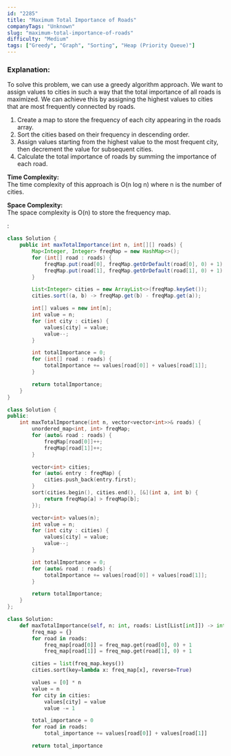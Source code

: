 ```yaml
---
id: "2285"
title: "Maximum Total Importance of Roads"
companyTags: "Unknown"
slug: "maximum-total-importance-of-roads"
difficulty: "Medium"
tags: ["Greedy", "Graph", "Sorting", "Heap (Priority Queue)"]
---
```


### Explanation:
To solve this problem, we can use a greedy algorithm approach. We want to assign values to cities in such a way that the total importance of all roads is maximized. We can achieve this by assigning the highest values to cities that are most frequently connected by roads.

1. Create a map to store the frequency of each city appearing in the roads array.
2. Sort the cities based on their frequency in descending order.
3. Assign values starting from the highest value to the most frequent city, then decrement the value for subsequent cities.
4. Calculate the total importance of roads by summing the importance of each road.

**Time Complexity:**  
The time complexity of this approach is O(n log n) where n is the number of cities.

**Space Complexity:**  
The space complexity is O(n) to store the frequency map.

:

```java
class Solution {
    public int maxTotalImportance(int n, int[][] roads) {
        Map<Integer, Integer> freqMap = new HashMap<>();
        for (int[] road : roads) {
            freqMap.put(road[0], freqMap.getOrDefault(road[0], 0) + 1);
            freqMap.put(road[1], freqMap.getOrDefault(road[1], 0) + 1);
        }

        List<Integer> cities = new ArrayList<>(freqMap.keySet());
        cities.sort((a, b) -> freqMap.get(b) - freqMap.get(a));

        int[] values = new int[n];
        int value = n;
        for (int city : cities) {
            values[city] = value;
            value--;
        }

        int totalImportance = 0;
        for (int[] road : roads) {
            totalImportance += values[road[0]] + values[road[1]];
        }

        return totalImportance;
    }
}
```

```cpp
class Solution {
public:
    int maxTotalImportance(int n, vector<vector<int>>& roads) {
        unordered_map<int, int> freqMap;
        for (auto& road : roads) {
            freqMap[road[0]]++;
            freqMap[road[1]]++;
        }

        vector<int> cities;
        for (auto& entry : freqMap) {
            cities.push_back(entry.first);
        }
        sort(cities.begin(), cities.end(), [&](int a, int b) {
            return freqMap[a] > freqMap[b];
        });

        vector<int> values(n);
        int value = n;
        for (int city : cities) {
            values[city] = value;
            value--;
        }

        int totalImportance = 0;
        for (auto& road : roads) {
            totalImportance += values[road[0]] + values[road[1]];
        }

        return totalImportance;
    }
};
```

```python
class Solution:
    def maxTotalImportance(self, n: int, roads: List[List[int]]) -> int:
        freq_map = {}
        for road in roads:
            freq_map[road[0]] = freq_map.get(road[0], 0) + 1
            freq_map[road[1]] = freq_map.get(road[1], 0) + 1

        cities = list(freq_map.keys())
        cities.sort(key=lambda x: freq_map[x], reverse=True)

        values = [0] * n
        value = n
        for city in cities:
            values[city] = value
            value -= 1

        total_importance = 0
        for road in roads:
            total_importance += values[road[0]] + values[road[1]]

        return total_importance
```